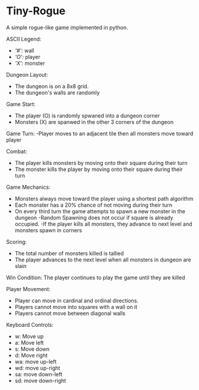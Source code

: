 # Tiny-Rogue
A simple rogue-like game implemented in python.

ASCII Legend:
- *'#':* wall
- *'O':* player
- *'X':* monster


Dungeon Layout:
- The dungeon is on a 8x8 grid.
- The dungeon's walls are randomly 

Game Start:
- The player (O) is randomly spwaned into a dungeon corner
- Monsters (X) are spanwed in the other 3 corners of the dungeon 

Game Turn:
-Player moves to an adjacent tile then all monsters move toward player

Combat:
- The player kills monsters by moving onto their square during their turn
- The monster kills the player by moving onto their square during their turn

Game Mechanics:
- Monsters always move toward the player using a shortest path algorithm
- Each monster has a 20% chance of not moving during their turn
- On every third turn the game attempts to spawn a new monster in the dungeon
	-Random Spawning does not occur if square is already occupied.
-If the player kills all monsters, they advance to next level and monsters spawn in corners

Scoring:
- The total number of monsters killed is tallied
- The player advances to the next level when all monsters in dungeon are slain

Win Condition:
The player continues to play the game until they are killed

Player Movement:
- Player can move in cardinal and ordinal directions.
- Players cannot move into squares with a wall on it
- Players cannot move between diagonal walls

Keyboard Controls:
- w: Move up
- a: Move left
- s: Move down
- d: Move right
- wa: move up-left
- wd: move up-right
- sa: move down-left
- sd: move down-right